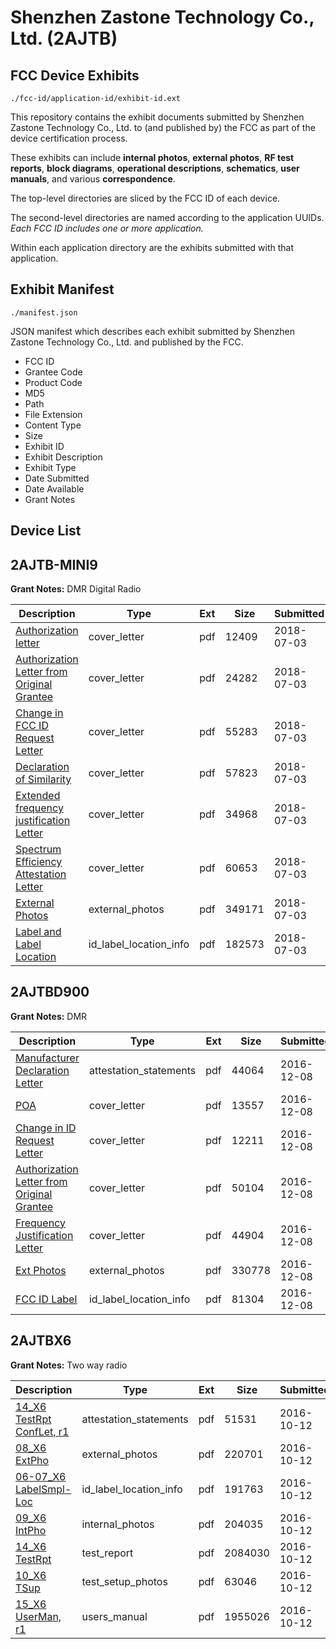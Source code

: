 # Shenzhen Zastone Technology Co., Ltd. (2AJTB)
## FCC Device Exhibits

```
./fcc-id/application-id/exhibit-id.ext
```

This repository contains the exhibit documents submitted by Shenzhen Zastone Technology Co., Ltd. to (and published by) the FCC as part of the device certification process.

These exhibits can include **internal photos**, **external photos**, **RF test reports**, **block diagrams**, **operational descriptions**, **schematics**, **user manuals**, and various **correspondence**.

The top-level directories are sliced by the FCC ID of each device.

The second-level directories are named according to the application UUIDs. *Each FCC ID includes one or more application.*

Within each application directory are the exhibits submitted with that application. 

## Exhibit Manifest

```
./manifest.json
```

JSON manifest which describes each exhibit submitted by Shenzhen Zastone Technology Co., Ltd. and published by the FCC.

- FCC ID
- Grantee Code
- Product Code
- MD5
- Path
- File Extension
- Content Type
- Size
- Exhibit ID
- Exhibit Description
- Exhibit Type
- Date Submitted
- Date Available
- Grant Notes

## Device List
## 2AJTB-MINI9
**Grant Notes:** DMR Digital Radio

| Description | Type | Ext | Size | Submitted | Available |
| ----------- | ---- | --- | ---- | --------- | --------- |
| [Authorization letter](2AJTB-MINI9/4ce07dd7cbda4a8940624a9e6d029e59/3911157.pdf) | cover_letter | pdf | 12409 | 2018-07-03 | 2018-07-03 |
| [Authorization Letter from Original Grantee](2AJTB-MINI9/4ce07dd7cbda4a8940624a9e6d029e59/3911158.pdf) | cover_letter | pdf | 24282 | 2018-07-03 | 2018-07-03 |
| [Change in FCC ID Request Letter](2AJTB-MINI9/4ce07dd7cbda4a8940624a9e6d029e59/3911159.pdf) | cover_letter | pdf | 55283 | 2018-07-03 | 2018-07-03 |
| [Declaration of Similarity](2AJTB-MINI9/4ce07dd7cbda4a8940624a9e6d029e59/3911160.pdf) | cover_letter | pdf | 57823 | 2018-07-03 | 2018-07-03 |
| [Extended frequency justification Letter](2AJTB-MINI9/4ce07dd7cbda4a8940624a9e6d029e59/3911161.pdf) | cover_letter | pdf | 34968 | 2018-07-03 | 2018-07-03 |
| [Spectrum Efficiency Attestation Letter](2AJTB-MINI9/4ce07dd7cbda4a8940624a9e6d029e59/3911162.pdf) | cover_letter | pdf | 60653 | 2018-07-03 | 2018-07-03 |
| [External Photos](2AJTB-MINI9/4ce07dd7cbda4a8940624a9e6d029e59/3911163.pdf) | external_photos | pdf | 349171 | 2018-07-03 | 2018-07-03 |
| [Label and Label Location](2AJTB-MINI9/4ce07dd7cbda4a8940624a9e6d029e59/3911164.pdf) | id_label_location_info | pdf | 182573 | 2018-07-03 | 2018-07-03 |
## 2AJTBD900
**Grant Notes:** DMR

| Description | Type | Ext | Size | Submitted | Available |
| ----------- | ---- | --- | ---- | --------- | --------- |
| [Manufacturer Declaration Letter](2AJTBD900/e267e84830c4738a9a9d729c0ea33fdc/3222711.pdf) | attestation_statements | pdf | 44064 | 2016-12-08 | 2016-12-08 |
| [POA](2AJTBD900/e267e84830c4738a9a9d729c0ea33fdc/3222708.pdf) | cover_letter | pdf | 13557 | 2016-12-08 | 2016-12-08 |
| [Change in ID Request Letter](2AJTBD900/e267e84830c4738a9a9d729c0ea33fdc/3222709.pdf) | cover_letter | pdf | 12211 | 2016-12-08 | 2016-12-08 |
| [Authorization Letter from Original Grantee](2AJTBD900/e267e84830c4738a9a9d729c0ea33fdc/3222710.pdf) | cover_letter | pdf | 50104 | 2016-12-08 | 2016-12-08 |
| [Frequency Justification Letter](2AJTBD900/e267e84830c4738a9a9d729c0ea33fdc/3222712.pdf) | cover_letter | pdf | 44904 | 2016-12-08 | 2016-12-08 |
| [Ext Photos](2AJTBD900/e267e84830c4738a9a9d729c0ea33fdc/3222713.pdf) | external_photos | pdf | 330778 | 2016-12-08 | 2016-12-08 |
| [FCC ID Label](2AJTBD900/e267e84830c4738a9a9d729c0ea33fdc/3222714.pdf) | id_label_location_info | pdf | 81304 | 2016-12-08 | 2016-12-08 |
## 2AJTBX6
**Grant Notes:** Two way radio

| Description | Type | Ext | Size | Submitted | Available |
| ----------- | ---- | --- | ---- | --------- | --------- |
| [14_X6 TestRpt ConfLet, r1](2AJTBX6/1a8ad58d4934cbd3251ca08ef2460e7c/3160202.pdf) | attestation_statements | pdf | 51531 | 2016-10-12 | 2016-10-12 |
| [08_X6 ExtPho](2AJTBX6/1a8ad58d4934cbd3251ca08ef2460e7c/3160163.pdf) | external_photos | pdf | 220701 | 2016-10-12 | 2016-10-12 |
| [06-07_X6 LabelSmpl-Loc](2AJTBX6/1a8ad58d4934cbd3251ca08ef2460e7c/3160162.pdf) | id_label_location_info | pdf | 191763 | 2016-10-12 | 2016-10-12 |
| [09_X6 IntPho](2AJTBX6/1a8ad58d4934cbd3251ca08ef2460e7c/3160164.pdf) | internal_photos | pdf | 204035 | 2016-10-12 | 2016-10-12 |
| [14_X6 TestRpt](2AJTBX6/1a8ad58d4934cbd3251ca08ef2460e7c/3160169.pdf) | test_report | pdf | 2084030 | 2016-10-12 | 2016-10-12 |
| [10_X6 TSup](2AJTBX6/1a8ad58d4934cbd3251ca08ef2460e7c/3160165.pdf) | test_setup_photos | pdf | 63046 | 2016-10-12 | 2016-10-12 |
| [15_X6 UserMan, r1](2AJTBX6/1a8ad58d4934cbd3251ca08ef2460e7c/3160170.pdf) | users_manual | pdf | 1955026 | 2016-10-12 | 2016-10-12 |
